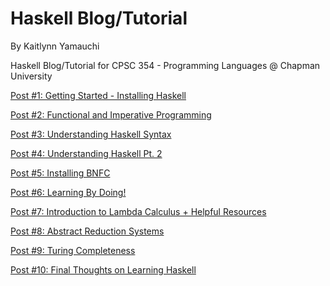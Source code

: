 # Haskell Blog/Tutorial

By Kaitlynn Yamauchi

Haskell Blog/Tutorial for CPSC 354 - Programming Languages @ Chapman University

[Post #1: Getting Started - Installing Haskell](https://github.com/klkyamauchi/Haskell-Blog/blob/main/P01-GettingStarted.md)

[Post #2: Functional and Imperative Programming](https://github.com/klkyamauchi/Haskell-Blog/blob/main/P02-FunctionalAndImperativeProgramming.md) 

[Post #3: Understanding Haskell Syntax](https://github.com/klkyamauchi/Haskell-Blog/blob/main/P03-UnderstandingHaskellSyntax.md)

[Post #4: Understanding Haskell Pt. 2](https://github.com/klkyamauchi/Haskell-Blog/blob/main/P04-UnderstandingHaskellPart2.md)

[Post #5: Installing BNFC](https://github.com/klkyamauchi/Haskell-Blog/blob/main/P05-InstallingBNFC.md)

[Post #6: Learning By Doing!](https://github.com/klkyamauchi/Haskell-Blog/blob/main/P06-LearningByDoing.md)

[Post #7: Introduction to Lambda Calculus + Helpful Resources](https://github.com/klkyamauchi/Haskell-Blog/blob/main/P07-IntroToLambdaCalc.md)

[Post #8: Abstract Reduction Systems](https://github.com/klkyamauchi/Haskell-Blog/blob/main/P08-AbstractReductionSystems.md)

[Post #9: Turing Completeness](https://github.com/klkyamauchi/Haskell-Blog/blob/main/P09-TuringComplete%2BLambdaCalc.md)

[Post #10: Final Thoughts on Learning Haskell](https://github.com/klkyamauchi/Haskell-Blog/blob/main/P10-FinalThoughts.md)
 
